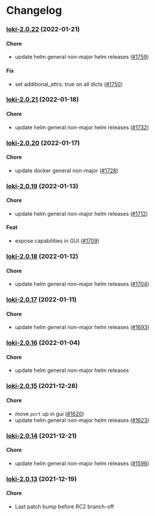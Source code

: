 # Changelog<br>


<a name="loki-2.0.22"></a>
### [loki-2.0.22](https://github.com/truecharts/apps/compare/loki-2.0.21...loki-2.0.22) (2022-01-21)

#### Chore

* update helm general non-major helm releases ([#1759](https://github.com/truecharts/apps/issues/1759))

#### Fix

* set additional_attrs: true on all dicts ([#1750](https://github.com/truecharts/apps/issues/1750))



<a name="loki-2.0.21"></a>
### [loki-2.0.21](https://github.com/truecharts/apps/compare/loki-2.0.20...loki-2.0.21) (2022-01-18)

#### Chore

* update helm general non-major helm releases ([#1732](https://github.com/truecharts/apps/issues/1732))



<a name="loki-2.0.20"></a>
### [loki-2.0.20](https://github.com/truecharts/apps/compare/loki-2.0.19...loki-2.0.20) (2022-01-17)

#### Chore

* update docker general non-major ([#1728](https://github.com/truecharts/apps/issues/1728))



<a name="loki-2.0.19"></a>
### [loki-2.0.19](https://github.com/truecharts/apps/compare/loki-2.0.18...loki-2.0.19) (2022-01-13)

#### Chore

* update helm general non-major helm releases ([#1712](https://github.com/truecharts/apps/issues/1712))

#### Feat

* expose capabilities in GUI ([#1709](https://github.com/truecharts/apps/issues/1709))



<a name="loki-2.0.18"></a>
### [loki-2.0.18](https://github.com/truecharts/apps/compare/loki-2.0.17...loki-2.0.18) (2022-01-12)

#### Chore

* update helm general non-major helm releases ([#1704](https://github.com/truecharts/apps/issues/1704))



<a name="loki-2.0.17"></a>
### [loki-2.0.17](https://github.com/truecharts/apps/compare/loki-2.0.16...loki-2.0.17) (2022-01-11)

#### Chore

* update helm general non-major helm releases ([#1693](https://github.com/truecharts/apps/issues/1693))



<a name="loki-2.0.16"></a>
### [loki-2.0.16](https://github.com/truecharts/apps/compare/loki-2.0.15...loki-2.0.16) (2022-01-04)

#### Chore

* update helm general non-major helm releases



<a name="loki-2.0.15"></a>
### [loki-2.0.15](https://github.com/truecharts/apps/compare/loki-2.0.14...loki-2.0.15) (2021-12-28)

#### Chore

* move `port` up in gui ([#1620](https://github.com/truecharts/apps/issues/1620))
* update helm general non-major helm releases ([#1623](https://github.com/truecharts/apps/issues/1623))



<a name="loki-2.0.14"></a>
### [loki-2.0.14](https://github.com/truecharts/apps/compare/loki-2.0.13...loki-2.0.14) (2021-12-21)

#### Chore

* update helm general non-major helm releases ([#1596](https://github.com/truecharts/apps/issues/1596))



<a name="loki-2.0.13"></a>
### [loki-2.0.13](https://github.com/truecharts/apps/compare/loki-2.0.12...loki-2.0.13) (2021-12-19)

#### Chore

* Last patch bump before RC2 branch-off
